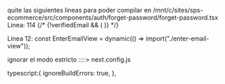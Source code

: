 quite las siguientes lineas para poder compilar en /mnt/c/sites/sps-ecommerce/src/components/auth/forget-password/forget-password.tsx Linea: 114 
{/* {!verifiedEmail && (
    <EnterEmailView loading={isLoading} onSubmit={handleEmailSubmit} />
)} */}

Linea 12:
const EnterEmailView = dynamic(() => import("./enter-email-view"));


ignorar el modo estricto ::::>
next.config.js

typescript:{
    ignoreBuildErrors: true,
  },